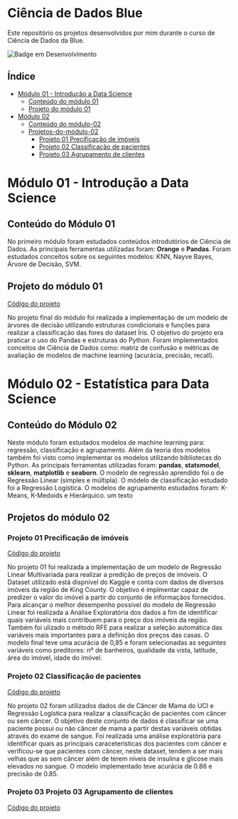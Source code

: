 # Ciência de Dados Blue
Este repositório os projetos desenvolvidos por mim durante o curso de Ciência de Dados da Blue.

![Badge em Desenvolvimento](http://img.shields.io/static/v1?label=STATUS&message=EM%20DESENVOLVIMENTO&color=GREEN&style=for-the-badge)

## Índice 

* [Módulo 01 - Introdução a Data Science](#Módulo-01---Introdução-a-Data-Science)
  * [Conteúdo do módulo 01](#Conteúdo-do-Módulo-01)
  * [Projeto do módulo 01](#Projeto-do-módulo-01)
* [Módulo 02](#Módulo-02)
  * [Conteúdo do módulo-02](#Conteúdo-do-Módulo-02)
  * [Projetos-do-módulo-02](#Projetos-do-módulo-02)
      * [Projeto 01 Precificação de imóveis](#Projeto-01-Precificação-de-imóveis)
      * [Projeto 02 Classificação de pacientes](#Projeto-02-Classificação-de-pacientes)
      * [Projeto 03 Agrupamento de clientes](#Projeto-03-Agrupamento-de-clientes)

# Módulo 01 - Introdução a Data Science

## Conteúdo do Módulo 01

No primeiro módulo foram estudados conteúdos introdutórios de Ciência de Dados. As principais ferramentas utilizadas foram: **Orange** e **Pandas**. Foram estudados conceitos sobre os seguintes modelos: KNN, Nayve Bayes, Árvore de Decisão, SVM.

## Projeto do módulo 01

[Código do projeto](https://github.com/duartejr/data_science_blue/blob/master/modulo01/modulo01_projeto02_implementar_classificar_arvore_decisao.ipynb)

No projeto final do módulo foi realizada a implementação de um modelo de árvores de decisão utilizando estruturas condicionais e funções para realizar a classificação das fores do dataset Íris. O objetivo do projeto era praticar o uso do Pandas e estruturas do Python. Foram implementados conceitos de Ciência de Dados como: matriz de confusão e métricas de avaliação de modelos de machine learning (acurácia, precisão, recall).


# Módulo 02 - Estatística para Data Science

## Conteúdo do Módulo 02

Neste módulo foram estudados modelos de machine learning para: regressão, classificação e agrupamento. Além da teoria dos modelos também foi visto como implementar os modelos utilizando bibliotecas do Python. As principais ferramentas utilizadas foram: **pandas**, **statsmodel**, **sklearn**, **matplotlib** e **seaborn**. O modelo de regressão aprendido foi o de Regressão Linear (simples e múltipla). O módelo de classificação estudado foi a Regressão Logística. O modelos de agrupamento estudados foram: K-Means, K-Medoids e Hierárquico.
um texto

## Projetos do módulo 02

### Projeto 01 Precificação de imóveis

[Código do projeto](https://github.com/duartejr/data_science_blue/blob/master/modulo02/projeto_01/projeto_1.ipynb)

No projeto 01 foi realizada a implementação de um modelo de Regressão Linear Multivariada para realizar a predição de preços de imóveis. O Dataset utilizado está dispnível do Kaggle e conta com dados de diversos imóveis da região de King County. O objetivo é implmentar capaz de predizer o valor do imóvel a partir do conjunto de informaçãos fornecidos. Para alcançar o melhor desempenho possível do modelo de Regressão Linear foi realizada a Análise Exploratória dos dados a fim de identificar quais variáveis mais contribuem para o preço dos imóveis da região. Também foi ulizado o método RFE para realizar a seleção automática das variáveis mais importantes para a definição dos preços das casas. O modelo final teve uma acurácia de 0,85 e foram selecionadas as seguintes variáveis como preditores: nº de banheiros, qualidade da vista, latitude, área do imóvel, idade do imóvel.

### Projeto 02 Classificação de pacientes

[Código do projeto](https://github.com/duartejr/data_science_blue/blob/master/modulo02/projeto_02/projeto_2.ipynb)

No projeto 02 foram utilizados dados de de Câncer de Mama do UCI e Regressão Logística para realizar a classificação de pacientes com câncer ou sem câncer. O objetivo deste conjunto de dados é classificar se uma paciente possui ou não câncer de mama a partir destas variáveis obtidas através do exame de sangue. Foi realizada uma análise exploratória para identificar quais as principais caraceterísticas dos pacientes com câncer e verificou-se que pacientes com câncer, neste dataset, tendem a ser mais velhas que as sem câncer além de terem níveis de insulina e glicose mais elevados no sangue. O modelo implementado teve acurácia de 0.86 e precisão de 0.85.

### Projeto 03 Projeto 03 Agrupamento de clientes

[Código do projeto](https://github.com/duartejr/data_science_blue/blob/master/modulo02/projeto_03/projeto_3.ipynb)
